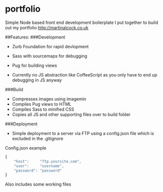 # portfolio
Simple Node based front end development boilerplate I put together to build out my portfolio http://martinalcock.co.uk

##Features:
###Development

* Zurb Foundation for rapid devlopment
* Sass with sourcemaps for debugging
* Pug for building views

* Currently no JS abstraction like CoffeeScript as you only have to end up debugging in JS anyway

###Build
* Compresses images using imagemin
* Compiles Pug views to HTML
* Compiles Sass to minified CSS
* Copies all JS and other supporting files over to build folder

###Deployment
* Simple deployment to a server via FTP using a config.json file which is excluded in the .gitignore

Config.json example

```javascript
{
    "host":     "ftp.yoursite.com",
    "user":     "username",
    "password": "password"
}
```

Also includes some working files 